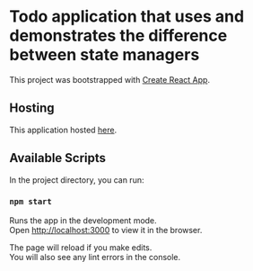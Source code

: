# Todo application that uses and demonstrates the difference between state managers

This project was bootstrapped with [Create React App](https://github.com/facebook/create-react-app).

## Hosting

This application hosted [here](https://artemforsoff.github.io/todo-effector-mobx-redux-toolkit-recoil/).

## Available Scripts

In the project directory, you can run:

### `npm start`

Runs the app in the development mode.\
Open [http://localhost:3000](http://localhost:3000) to view it in the browser.

The page will reload if you make edits.\
You will also see any lint errors in the console.

